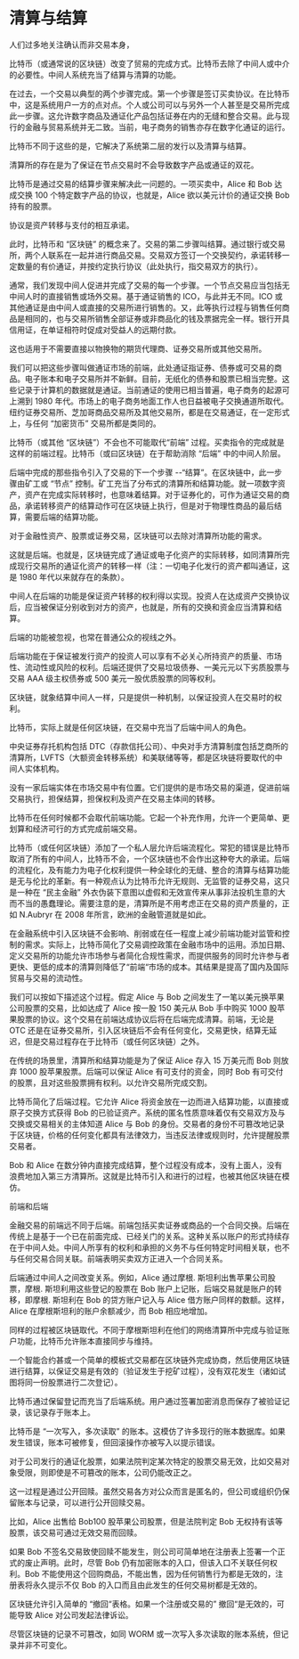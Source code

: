 # 清算与结算

人们过多地关注确认而非交易本身，

比特币（或通常说的区块链）改变了贸易的完成方式。比特币去除了中间人或中介的必要性。中间人系统充当了结算与清算的功能。

在过去，一个交易以典型的两个步骤完成。第一个步骤是签订买卖协议。在比特币中，这是系统用户一方的点对点。个人或公司可以与另外一个人甚至是交易所完成此一步骤。这允许数字商品及通证化产品包括证券在内的无缝和整合交易。此与现行的金融与贸易系统并无二致。当前，电子商务的销售亦存在数字化通证的运行。

比特币不同于这些的是，它解决了系统第二层的发行以及清算与结算。

清算所的存在是为了保证在节点交易时不会导致数字产品或通证的双花。

比特币是通过交易的结算步骤来解决此一问题的。一项买卖中，Alice 和 Bob 达成交换 100 个特定数字产品的协议，也就是，Alice 欲以美元计价的通证交换 Bob 持有的股票。

协议是资产转移与支付的相互承诺。

此时，比特币和 “区块链” 的概念来了。交易的第二步骤叫结算。通过银行或交易所，两个人联系在一起并进行商品交易。交易双方签订一个交换契约，承诺转移一定数量的有价通证，并按约定执行协议（此处执行，指交易双方的执行）。

通常，我们发现中间人促进并完成了交易的每一个步骤。一个节点交易应当包括无中间人时的直接销售或场外交易。基于通证销售的 ICO，与此并无不同。ICO 或其他通证是由中间人或直接的交易所进行销售的。又，此等执行过程与销售任何商品是相同的，也与交易所销售全部证券或非商品化的钱及票据完全一样。银行开具信用证，在单证相符时促成对受益人的远期付款。

这也适用于不需要直接以物换物的期货代理商、证券交易所或其他交易所。

我们可以把这些步骤叫做通证市场的前端，此处通证指证券、债券或可交易的商品。电子账本和电子交易所并不新鲜。目前，无纸化的债券和股票已相当完整。这些记录于计算机的数据就是通证。当前通证的使用已相当普遍，电子商务的起源可上溯到 1980 年代。市场上的电子商务地面工作人也日益被电子交换通道所取代。纽约证券交易所、芝加哥商品交易所及其他交易所，都是在交易通证，在一定形式上，与任何 “加密货币” 交易所都是类同的。

比特币（或其他 “区块链”）不会也不可能取代“前端” 过程。买卖指令的完成就是这样的前端过程。比特币（或曰区块链）在于帮助消除 “后端” 中的中间人阶层。

后端中完成的那些指令引入了交易的下一个步骤 --“结算”。在区块链中，此一步骤由矿工或 “节点” 控制。矿工充当了分布式的清算所和结算功能。就一项数字资产，资产在完成实际转移时，也意味着结算。对于证券化的，可作为通证交易的商品，承诺转移资产的结算动作可在区块链上执行，但是对于物理性商品的最后结算，需要后端的结算功能。

对于金融性资产、股票或证券交易，区块链可以去除对清算所功能的需求。

这就是后端。也就是，区块链完成了通证或电子化资产的实际转移，如同清算所完成现行交易所的通证化资产的转移一样（注：一切电子化发行的资产都叫通证，这是 1980 年代以来就存在的条款）。

中间人在后端的功能是保证资产转移的权利得以实现。投资人在达成资产交换协议后，应当被保证分别收到对方的资产，也就是，所有的交换和资金应当清算和结算。

后端的功能被忽视，也常在普通公众的视线之外。

后端功能在于保证被发行资产的投资人可以享有不必关心所持资产的质量、市场性、流动性或风险的权利。后端还提供了交易垃圾债券、一美元元以下劣质股票与交易 AAA 级主权债券或 500 美元一股优质股票的同等权利。

区块链，就象结算中间人一样，只是提供一种机制，以保证投资人在交易时的权利。

比特币，实际上就是任何区块链，在交易中充当了后端中间人的角色。

中央证券存托机构包括 DTC（存款信托公司）、中央对手方清算制度包括芝商所的清算所，LVFTS（大额资金转移系统）和美联储等等，都是区块链将要取代的中间人实体机构。

没有一家后端实体在市场交易中有位置。它们提供的是市场交易的渠道，促进前端交易执行，担保结算，担保权利及资产在交易主体间的转移。

比特币在任何时候都不会取代前端功能。它起一个补充作用，允许一个更简单、更划算和经济可行的方式完成前端交易。

比特币（或任何区块链）添加了一个私人层允许后端流程化。常犯的错误是比特币取消了所有的中间人，比特币不会，一个区块链也不会作出这种夸大的承诺。后端的流程化，及有能力为电子化权利提供一种全球化的无缝、整合的清算与结算功能是无与伦比的革新。有一种观点认为比特币允许无规则、无监管的证券交易，这只是一种在 “民主金融” 外衣伪装下意图以虚假和无效宣传来从事非法投机生意的大而不当的愚蠢理论。需要注意的是，清算所是不用考虑正在交易的资产质量的，正如 N.Aubryr 在 2008 年所言，欧洲的金融管道就是如此。

在金融系统中引入区块链不会影响、削弱或在任一程度上减少前端功能对监管和控制的需求。实际上，比特币简化了交易调控政策在金融市场中的运用。添加日期、定义交易所的功能允许市场参与者简化合规性需求，而提供服务的同时允许参与者更快、更低的成本的清算则降低了“前端“市场的成本。其结果是提高了国内及国际贸易与交易的流动性。

我们可以按如下描述这个过程。假定 Alice 与 Bob 之间发生了一笔以美元换苹果公司股票的交易，比如达成了 Alice 按一股 150 美元从 Bob 手中购买 1000 股苹果股票的协议。这个交易在前端达成协议后将在后端完成清算。前端，无论是 OTC 还是在证券交易所，引入区块链后不会有任何变化，交易更快，结算无延迟，但是交易过程存在于比特币（或任何区块链）之外。

在传统的场景里，清算所和结算功能是为了保证 Alice 存入 15 万美元而 Bob 则放弃 1000 股苹果股票。后端可以保证 Alice 有可支付的资金，同时 Bob 有可交付的股票，且对这些股票拥有权利。以允许交易所完成交割。

比特币简化了后端过程。它允许 Alice 将资金放在一边而进入结算功能，以直接或原子交换方式获得 Bob 的已验证资产。系统的匿名性质意味着仅有交易双方及与交换或交易相关的主体知道 Alice 与 Bob 的身份。交易者的身份不可篡改地记录于区块链，价格的任何变化都具有法律效力，当违反法律或规则时，允许提醒股票交易者。

Bob 和 Alice 在数分钟内直接完成结算，整个过程没有成本，没有上面人，没有浪费地加入第三方清算所。这就是比特币引入和进行的过程，也被其他区块链在模仿。

前端和后端

金融交易的前端远不同于后端。前端包括买卖证券或商品的一个合同交换。后端在传统上是基于一个已在前面完成、已经关门的关系。这种关系以账户的形式持续存在于中间人处。中间人所享有的权利和承担的义务不与任何特定时间相关联，也不与任何交易合同关联。前端表明买卖双方正进入一个合同关系。

后端通过中间人之间改变关系。例如，Alice 通过摩根. 斯坦利出售苹果公司股票，摩根. 斯坦利用这些登记的股票在 Bob 账户上记账，后端交易就是账户的转移，即摩根. 斯坦利在 Bob 的贷方账户记入与 Alice 借方账户同样的数额。这样，Alice 在摩根斯坦利的账户余额减少，而 Bob 相应地增加。

同样的过程被区块链取代。不同于摩根斯坦利在他们的网络清算所中完成与验证账户功能，比特币允许账本直接同步与维持。

一个智能合约甚或一个简单的模板式交易都在区块链外完成协商，然后使用区块链进行结算，以保证交易是有效的（验证发生于挖矿过程），没有双花发生（诸如试图将同一份股票进行二次登记）。

比特币通过保留登记而充当了后端系统。用户通过签署加密消息而保存了被验证记录，该记录存于账本上。

比特币是 “一次写入，多次读取” 的账本。这模仿了许多现行的账本数据库。如果发生错误，账本可被修复，但回滚操作亦被写入以提示错误。

对于公司发行的通证化股票，如果法院判定某次特定的股票交易无效，比如交易对象受限，则即使是不可篡改的账本，公司仍能改正之。

这一过程是通过公开回赎。虽然交易各方对公众而言是匿名的，但公司或组织仍保留账本与记录，可以进行公开回赎交易。

比如，Alice 出售给 Bob100 股苹果公司股票，但是法院判定 Bob 无权持有该等股票，该交易可通过无效交易而回赎。

如果 Bob 不签名交易致使回赎不能发生，则公司可简单地在注册表上签署一个正式的废止声明。此时，尽管 Bob 仍有加密账本的入口，但该入口不关联任何权利。Bob 不能使用这个回购商品，不能出售，因为任何销售行为都是无效的，注册表将永久提示不仅 Bob 的入口而且由此发生的任何交易树都是无效的。

区块链允许引入简单的 “撤回“表格。如果一个注册或交易的” 撤回“是无效的，可能导致 Alice 对公司发起法律诉讼。

尽管区块链的记录不可篡改，如同 WORM 或一次写入多次读取的账本系统，但记录并非不可变化。
